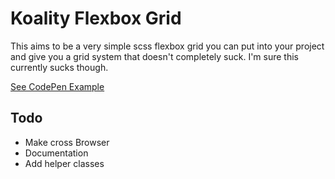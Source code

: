 # Koality Flexbox Grid

This aims to be a very simple scss flexbox grid you can put into your project and give you a grid system that doesn't completely suck. I'm sure this currently sucks though.

[See CodePen Example](https://codepen.io/fabean/pen/POerBX)


## Todo

- Make cross Browser
- Documentation
- Add helper classes
